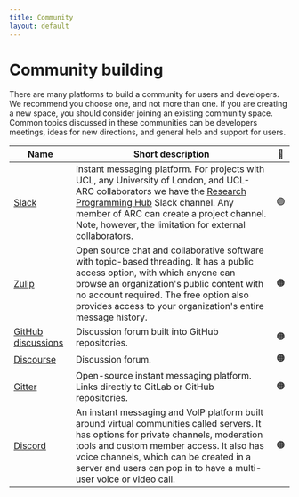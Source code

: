 ```yaml
---
title: Community
layout: default
---
```


# Community building

There are many platforms to build a community for users and developers.
We recommend you choose one, and not more than one.
If you are creating a new space, you should consider joining an existing community space.
Common topics discussed in these communities can be developers meetings, ideas for new directions, and general help and support for users.

| Name                                                         | Short description                                                                                                                                                                                                                                                                                     | 🚦  |
| ------------------------------------------------------------ | ----------------------------------------------------------------------------------------------------------------------------------------------------------------------------------------------------------------------------------------------------------------------------------------------------- | :-: |
| [Slack](https://slack.com/intl/en-gb/)                       | Instant messaging platform. For projects with UCL, any University of London, and UCL-ARC collaborators we have the [Research Programming Hub](ucl-programming-hub.slack.com) Slack channel. Any member of ARC can create a project channel. Note, however, the limitation for external collaborators. | 🟢  |
| [Zulip](https://zulip.com/)                                  | Open source chat and collaborative software with topic-based threading. It has a public access option, with which anyone can browse an organization's public content with no account required. The free option also provides access to your organization's entire message history.                    | 🟠  |
| [GitHub discussions](https://docs.github.com/en/discussions) | Discussion forum built into GitHub repositories.                                                                                                                                                                                                                                                      | 🟠  |
| [Discourse](https://discourse.org/)                          | Discussion forum.                                                                                                                                                                                                                                                                                     | 🟠  |
| [Gitter](https://gitter.im/)                                 | Open-source instant messaging platform. Links directly to GitLab or GitHub repositories.                                                                                                                                                                                                              | 🟠  |
| [Discord](https://discord.com/)                              | An instant messaging and VoIP platform built around virtual communities called servers. It has options for private channels, moderation tools and custom member access. It also has voice channels, which can be created in a server and users can pop in to have a multi-user voice or video call.   | 🟠  |
